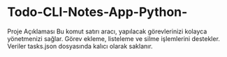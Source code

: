 # Todo-CLI-Notes-App-Python-
Proje Açıklaması  Bu komut satırı aracı, yapılacak görevlerinizi kolayca yönetmenizi sağlar. Görev ekleme, listeleme ve silme işlemlerini destekler. Veriler tasks.json dosyasında kalıcı olarak saklanır.
